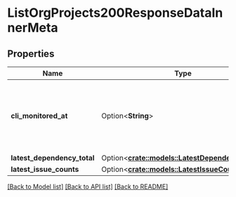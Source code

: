 # ListOrgProjects200ResponseDataInnerMeta

## Properties

Name | Type | Description | Notes
------------ | ------------- | ------------- | -------------
**cli_monitored_at** | Option<**String**> | The date that the project was last uploaded and monitored using cli. | [optional]
**latest_dependency_total** | Option<[**crate::models::LatestDependencyTotal**](LatestDependencyTotal.md)> |  | [optional]
**latest_issue_counts** | Option<[**crate::models::LatestIssueCounts**](LatestIssueCounts.md)> |  | [optional]

[[Back to Model list]](../README.md#documentation-for-models) [[Back to API list]](../README.md#documentation-for-api-endpoints) [[Back to README]](../README.md)


